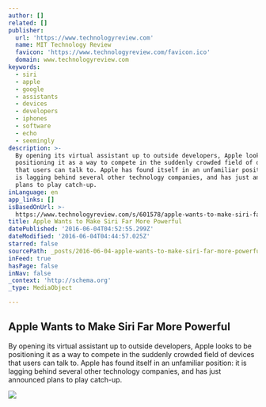 ```yaml
---
author: []
related: []
publisher:
  url: 'https://www.technologyreview.com'
  name: MIT Technology Review
  favicon: 'https://www.technologyreview.com/favicon.ico'
  domain: www.technologyreview.com
keywords:
  - siri
  - apple
  - google
  - assistants
  - devices
  - developers
  - iphones
  - software
  - echo
  - seemingly
description: >-
  By opening its virtual assistant up to outside developers, Apple looks to be
  positioning it as a way to compete in the suddenly crowded field of devices
  that users can talk to. Apple has found itself in an unfamiliar position: it
  is lagging behind several other technology companies, and has just announced
  plans to play catch-up.
inLanguage: en
app_links: []
isBasedOnUrl: >-
  https://www.technologyreview.com/s/601578/apple-wants-to-make-siri-far-more-powerful/#/set/id/601579/
title: Apple Wants to Make Siri Far More Powerful
datePublished: '2016-06-04T04:52:55.299Z'
dateModified: '2016-06-04T04:44:57.025Z'
starred: false
sourcePath: _posts/2016-06-04-apple-wants-to-make-siri-far-more-powerful.md
inFeed: true
hasPage: false
inNav: false
_context: 'http://schema.org'
_type: MediaObject

---
```

<article style=""><h1>Apple Wants to Make Siri Far More Powerful</h1><p>By opening its virtual assistant up to outside developers, Apple looks to be positioning it as a way to compete in the suddenly crowded field of devices that users can talk to. Apple has found itself in an unfamiliar position: it is lagging behind several other technology companies, and has just announced plans to play catch-up.</p><img src="https://d267cvn3rvuq91.cloudfront.net/i/images/siri.jpg?sw=280&amp;cx=1&amp;cy=0&amp;cw=1882&amp;ch=2400" /></article>